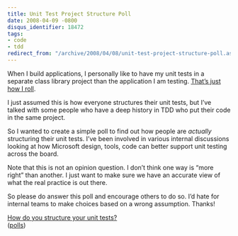 ```yaml
---
title: Unit Test Project Structure Poll
date: 2008-04-09 -0800
disqus_identifier: 18472
tags:
- code
- tdd
redirect_from: "/archive/2008/04/08/unit-test-project-structure-poll.aspx/"
---
```


When I build applications, I personally like to have my unit tests in a
separate class library project than the application I am testing.
[That’s just how I
roll](https://haacked.com/archive/2006/10/10/Structuring_Unit_Test_Code.aspx "Structuring Unit Test Code").

I just assumed this is how everyone structures their unit tests, but
I’ve talked with some people who have a deep history in TDD who put
their code in the same project.

So I wanted to create a simple poll to find out how people are
*actually* structuring their unit tests. I’ve been involved in various
internal discussions looking at how Microsoft design, tools, code can
better support unit testing across the board.

Note that this is not an opinion question. I don’t think one way is
“more right” than another. I just want to make sure we have an accurate
view of what the real practice is out there.

So please do answer this poll and encourage others to do so. I’d hate
for internal teams to make choices based on a wrong assumption. Thanks!

[How do you structure your unit
tests?](http://answers.polldaddy.com/poll/506562/) \
 ([polls](http://www.polldaddy.com))

